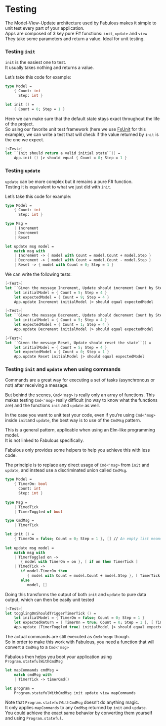 # Testing

The Model-View-Update architecture used by Fabulous makes it simple to unit test every part of your application.\
Apps are composed of 3 key pure F# functions: `init`, `update` and `view`\
They take some parameters and return a value. Ideal for unit testing.

### Testing `init`

`init` is the easiest one to test.\
It usually takes nothing and returns a value.

Let’s take this code for example:

```fsharp
type Model =
    { Count: int
      Step: int }

let init () =
    { Count = 0; Step = 1 }
```

Here we can make sure that the default state stays exact throughout the life of the project.\
So using our favorite unit test framework (here we use [FsUnit](https://fabulous-dev.github.io/FsUnit/) for this example), we can write a test that will check if the value returned by `init` is the one we expect.

```fsharp
[<Test>]
let ``Init should return a valid initial state``() =
    App.init () |> should equal { Count = 0; Step = 1 }
```

### Testing `update`

`update` can be more complex but it remains a pure F# function.\
Testing it is equivalent to what we just did with `init`.

Let’s take this code for example:

```fsharp
type Model =
    { Count: int
      Step: int }

type Msg =
    | Increment
    | Decrement
    | Reset 

let update msg model =
    match msg with
    | Increment -> { model with Count = model.Count + model.Step }
    | Decrement -> { model with Count = model.Count - model.Step }
    | Reset -> { model with Count = 0; Step = 1 }
```

We can write the following tests:

```fsharp
[<Test>]
let ``Given the message Increment, Update should increment Count by Step``() =
    let initialModel = { Count = 5; Step = 4 }
    let expectedModel = { Count = 9; Step = 4 }
    App.update Increment initialModel |> should equal expectedModel

[<Test>]
let ``Given the message Decrement, Update should decrement Count by Step``() =
    let initialModel = { Count = 5; Step = 4 }
    let expectedModel = { Count = 1; Step = 4 }
    App.update Decrement initialModel |> should equal expectedModel

[<Test>]
let ``Given the message Reset, Update should reset the state``() =
    let initialModel = { Count = 5; Step = 4 }
    let expectedModel = { Count = 0; Step = 1 }
    App.update Reset initialModel |> should equal expectedModel
```

### Testing `init` and `update` when using commands

Commands are a great way for executing a set of tasks (asynchronous or not) after receiving a message.

But behind the scenes, `Cmd<'msg>` is really only an array of functions. This makes testing `Cmd<'msg>` really difficult (no way to know what the functions are) and the functions `init` and `update` as well.

In the case you want to unit test your code, even if you’re using `Cmd<'msg>` inside `init`and `update`, the best way is to use of the `CmdMsg` pattern.

This is a general pattern, applicable when using an Elm-like programming model.\
It is not linked to Fabulous specifically.

Fabulous only provides some helpers to help you achieve this with less code.

The principle is to replace any direct usage of `Cmd<'msg>` from `init` and `update`, and instead use a discriminated union called `CmdMsg`.

```fsharp
type Model = 
    { TimerOn: bool
      Count: int
      Step: int }
        
type Msg = 
    | TimedTick
    | TimerToggled of bool

type CmdMsg =
    | TimerTick

let init () =
    { TimerOn = false; Count = 0; Step = 1 }, [] // An empty list means no action
    
let update msg model =
    match msg with
    | TimerToggled on ->
       { model with TimerOn = on }, [ if on then TimerTick ]
    | TimedTick ->
       if model.TimerOn then
          { model with Count = model.Count + model.Step }, [ TimerTick ]
       else
          model, []
```

Doing this transforms the output of both `init` and `update` to pure data output, which can then be easily unit tested

```fsharp
[<Test>]
let togglingOnShouldTriggerTimerTick () =
    let initialModel = { TimerOn = false; Count = 0; Step = 1 }
    let expectedReturn = { TimerOn = true; Count = 0; Step = 1 }, [ TimerTick ]
    App.update (TimerToggled true) initialModel |> should equal expectedReturn
```

The actual commands are still executed as `Cmd<'msg>` though.\
So in order to make this work with Fabulous, you need a function that will convert a `CmdMsg` to a `Cmd<'msg>`

Fabulous then helps you boot your application using `Program.statefulWithCmdMsg`

```fsharp
let mapCommands cmdMsg =
    match cmdMsg with
    | TimerTick -> timerCmd()

let program =
    Program.statefulWithCmdMsg init update view mapCommands
```

Note that `Program.statefulWithCmdMsg` doesn’t do anything magic.\
It only applies `mapCommands` to any `CmdMsg` returned by `init` and `update`.\
You could achieve the exact same behavior by converting them yourself and using `Program.stateful`.
